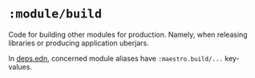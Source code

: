 # `:module/build`

Code for building other modules for production. Namely, when releasing libraries
or producing application uberjars.

In [deps.edn](../../deps.edn), concerned module aliases have
`:maestro.build/...` key-values.
